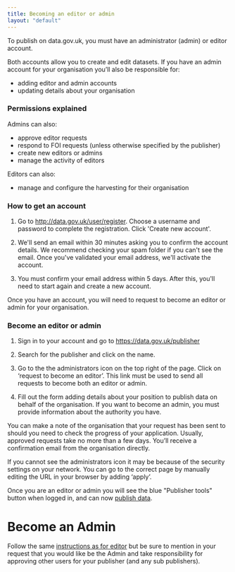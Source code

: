 ```yaml
---
title: Becoming an editor or admin
layout: "default"
---
```


To publish on data.gov.uk, you must have an administrator (admin) or editor account.

Both accounts allow you to create and edit datasets.
If you have an admin account for your organisation you’ll also be responsible for:

* adding editor and admin accounts
* updating details about your organisation 

### Permissions explained

Admins can also:

* approve editor requests
* respond to FOI requests (unless otherwise specified by the publisher)
* create new editors or admins
* manage the activity of editors

Editors can also:

* manage and configure the harvesting for their organisation

### How to get an account

1. Go to <http://data.gov.uk/user/register>. Choose a username and password to complete the registration. Click 'Create new account'.

2. We'll send an email within 30 minutes asking you to confirm the account details. We recommend checking your spam folder if you can't see the email. Once you've validated your email address,  we'll activate the account.

3. You must confirm your email address within 5 days. After this, you'll need to start again and create a new account.

Once you have an account, you will need to request to become an editor or admin for your organisation.


### Become an editor or admin

1. Sign in to your account and go to <https://data.gov.uk/publisher>

2. Search for the publisher and click on the name. 

3. Go to the the administrators icon on the top right of the page. Click on ‘request to become an editor’. This link must be      used to send all requests to become both an editor or admin.

4. Fill out the form adding details about your position to publish data on behalf of the organisation. If you want to become      an admin, you must provide information about the authority you have.

You can make a note of the organisation that your request has been sent to should you need to check the progress of your application. Usually, approved requests take no more than a few days. You’ll receive a confirmation email from the organisation directly. 

If you cannot see the administrators icon it may be because of the security settings on your network. You can go to the correct page by manually editing the URL in your browser by adding ‘apply’. 

 

Once you are an editor or admin you will see the blue "Publisher tools" button when logged in, and can now [publish data](publishing_on_data_gov_uk_overview.html).

# Become an Admin

Follow the same [instructions as for editor](#become-an-editor) but be sure to mention in your request that you would like be the Admin and take responsibility for approving other users for your publisher (and any sub publishers).
